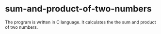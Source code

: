 sum-and-product-of-two-numbers
==============================

The program is written in C language. It calculates the the sum and product of two numbers.
